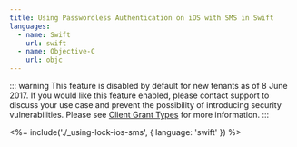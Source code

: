 ```yaml
---
title: Using Passwordless Authentication on iOS with SMS in Swift
languages:
  - name: Swift
    url: swift
  - name: Objective-C
    url: objc
---
```


<!-- markdownlint-disable -->

::: warning
This feature is disabled by default for new tenants as of 8 June 2017. If you would like this feature enabled, please contact support to discuss your use case and prevent the possibility of introducing security vulnerabilities. Please see [Client Grant Types](/clients/client-grant-types) for more information.
:::

<%= include('./_using-lock-ios-sms', { language: 'swift' }) %>
